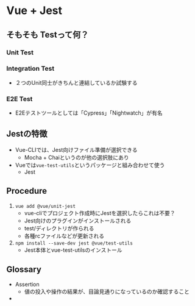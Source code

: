 # Vue + Jest

## そもそも Testって何？

### Unit Test



### Integration Test

- ２つのUnit同士がきちんと連結しているか試験する

### E2E Test
 
- E2Eテストツールとしては「Cypress」「Nightwatch」が有名 

## Jestの特徴

- Vue-CLIでは、Jest向けファイル準備が選択できる
    - Mocha + Chaiというのが他の選択肢にあり
- Vueでは`vue-test-utils`というパッケージと組み合わせて使う
    - Jest

## Procedure

1. `vue add @vue/unit-jest`
    - vue-cliでプロジェクト作成時にJestを選択したらこれは不要？
    - Jest向けのプラグインがインストールされる
    - test/ディレクトリが作られる
    - 各種rcファイルなどが更新される
1. `npm install --save-dev jest @vue/test-utils`
    - Jest本体とvue-test-utilsのインストール



## Glossary

- Assertion
    - 値の投入や操作の結果が、目論見通りになっているのか確認すること
- 